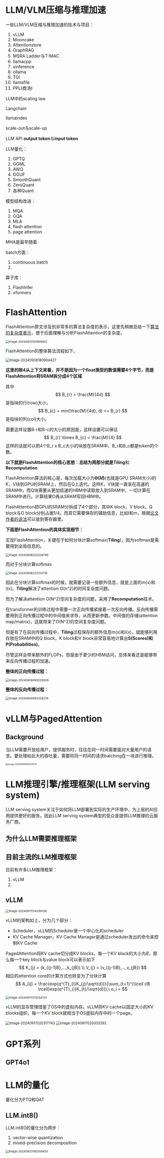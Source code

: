 

# LLM/VLM压缩与推理加速

一些LLM/VLM压缩与推理加速的技术与项目：

1. vLLM
2. Mooncake
3. Attentionstore
4. GraphRAG
5. MSRA Ladder与T-MAC
6. llamacpp
7. xinference
8. ollama
9. TGI
10. llamafile
11. PPL(商汤)





LLM中的scaling law



Langchain

llamaindex



scale-out与scale-up



LLM API **output token**与**input token**



LLM量化：

1. GPTQ
2. GGML
3. AWQ
4. GGUF
5. SmoothQuant
6. ZeroQuant
7. 各种Quant



模型结构改进：

1. MQA
2. GQA
3. MLA
4. flash attention
5. page attention



MHA是最早随着



batch方面：

1. continuous batch
2. 



算子库：

1. FlashInfer
2. xformers





# FlashAttention

FlashAttention原文涉及到非常多的算法复杂度的表示，这里先稍微总结一下[算法的复杂度表示]()，便于后面理解与分析FlashAttention的复杂度。







<img src="assets/image-20240831100909652.png" alt="image-20240831100909652" style="zoom:67%;" />



FlashAttention的整体算法流程如下，

<img src="assets/image-20240908180904427.png" alt="image-20240908180904427" style="zoom:80%;" />

**这里的除4从上下文来看，并不是因为一个float类型的数值需要4个字节，而是FlashAttention将SRAM拆分成4个区域**

其中
$$
B_{r} = \frac{M}{4d}
$$
是指块的行(row)大小，
$$
B_{c} = min(\frac{M}{4d}, d) <= B_{r}
$$
是指块的列(col)大小。

需要这样设置B-r和B-c的大小的原因是，这样设置可以保证
$$
B_{r} \times B_{c} < \frac{M}{4}
$$
这样的话就可以把4个B_r x B_c大小的块放在SRAM中，B_r和B_c都是token的个数。



**以下就是FlashAttention的核心思想：**总结为两部分就是**Tiling**和**Recomputation**

FlashAttention算法的核心是，每次加载大小为**Θ(𝑀)**(也就是GPU SRAM大小)的K，V块到GPU的SRAM上，然后在Q上迭代。这样K，V块就一直呆在高速的SRAM中，而Q块需要从更加低速的HBM中读取放入到SRAM中，一切计算在SRAM中进行。计算结果O再从SRAM写回HBM中。

FlashAttention把GPU的SRAM分拆成了4个部分，其中K block，V block，Q block与O block分别占据1/4。而其它需要保存的辅助信息，比如l和m，根据[论文作者的说法](https://github.com/Dao-AILab/flash-attention/issues/618)可以放到寄存器里。



**下面是FlashAttention的具体实现细节：**

实现FlashAttention，关键在于如何分块计算softmax(**Tiling**)，因为softmax是需要用到全局信息的。

<img src="assets/image-20240908222206795.png" alt="image-20240908222206795" style="zoom:67%;" />

而对于分块计算softmax

<img src="assets/image-20240908222314719.png" alt="image-20240908222314719" style="zoom:67%;" />

因此在分块计算softmax的时候，就需要记录一些额外信息，就是上面的m(x)和l(x)。**Tiling**解决了attention O(n^2)的时间复杂度问题。

而为了解决attention O(N^2)空间复杂度的问题，采用了**Recomputation**技术。

在transformer的训练过程中需要一次正向传播紧接着一次反向传播。反向传播需要用到正向传播过程中的中间值来求导，从而更新参数。中间值的存储(attention map/matrix)，这就带来了O(N^2)的空间复杂度问题。

但是有了在前向传播过程中，**Tiling**过程保存的额外信息m(x)和l(x)，就能够利用存放在SRAM中的Q block，K block和V block非常容易地计算出**S(Scores)**和**P(Probabilities)**。

尽管这样会带来额外的FLOPs，但是由于更少的HBM访问，总体来看还是能够带来反向传播过程的加速。



**整体的正向传播过程：**

<img src="assets/image-20240909093025926.png" alt="image-20240909093025926" style="zoom:67%;" />



**整体的反向传播过程：**

<img src="assets/image-20240909093328274.png" alt="image-20240909093328274" style="zoom:67%;" />



# vLLM与PagedAttention



## Background

当LLM需要开放给用户，提供服务时，往往在同一时间需要面对大量用户的请求。要处理如此大的吞吐量，需要将同一时间的请求batching在一块进行推理。

<img src="assets/image-20240914190333270.png" alt="image-20240914190333270" style="zoom:50%;" />





# LLM推理引擎/推理框架(LLM serving system)

LLM serving system关注于如何将LLM部署到实际的生产环境中，为上层的AI应用提供更好的服务。因此LLM serving system典型的受众是提供LLM推理的云服务厂商。





## 为什么LLM需要推理框架



## 目前主流的LLM推理框架

目前有许多LLM推理框架：

1. vLLM
2. 





## vLLM



<img src="assets/image-20240917014339136.png" alt="image-20240917014339136" style="zoom:67%;" />

vLLM的架构如上，分为几个部分：

- Scheduler，vLLM的Scheduler是一个中心化的scheduler
- KV Cache Manager，KV Cache Manager是通过scheduler发出的命令来控制KV Cache



PagedAttention将KV cache切分成KV blocks，每一个KV block的大小为$B$，那么每一个key block与value block可以表示如下
$$
K_{j} = (k_{(j-1)B},...,k_{jB}) \\
V_{j} = (v_{(j-1)B},...,v_{jB})
$$
相应的attention core的计算方式也转变为了分块计算
$$
A_{ij} = \frac{exp(q^{T}_{i}K_{j}/\sqrt{d})}{\sum_{t=1}^{\lceil i/B \rceil}exp(q^{T}_{i}K_{t}/\sqrt{d})},\ o_i = 
$$


<img src="assets/image-20240917074254731.png" alt="image-20240917074254731" style="zoom:67%;" />



vLLM的显存管理借鉴了OS中的虚拟内存。vLLM将KV cache以固定大小的KV blocks组织，每一个KV block就相当于OS虚拟内存中的一个page。



<img src="assets/image-20240917020317743.png" alt="image-20240917020317743" style="zoom:80%;" />

<img src="assets/image-20240917020333292.png" alt="image-20240917020333292" style="zoom:80%;" />



# GPT系列





## GPT4o1





# LLM的量化

量化分为PTQ和QAT



## LLM.int8()

LLM.int8()的量化分为两步：

1. vector-wise quantization
2. mixed-precision decomposition



<img src="assets/image-20240923192059450.png" alt="image-20240923192059450" style="zoom:67%;" />

